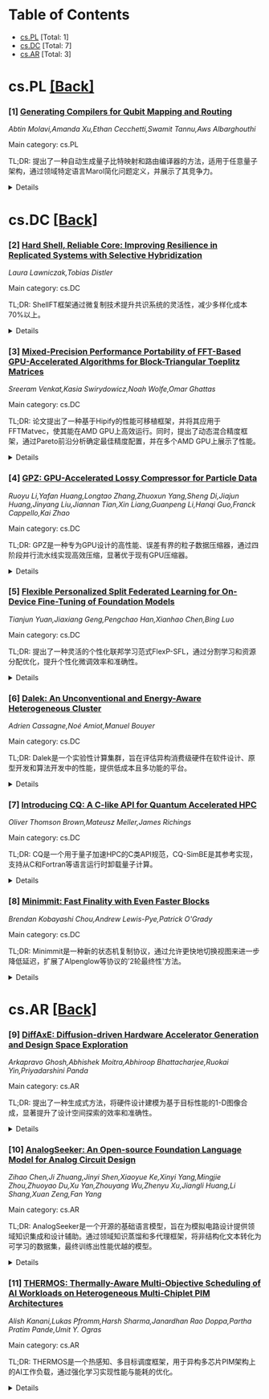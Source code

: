 <div id=toc></div>

# Table of Contents

- [cs.PL](#cs.PL) [Total: 1]
- [cs.DC](#cs.DC) [Total: 7]
- [cs.AR](#cs.AR) [Total: 3]


<div id='cs.PL'></div>

# cs.PL [[Back]](#toc)

### [1] [Generating Compilers for Qubit Mapping and Routing](https://arxiv.org/abs/2508.10781)
*Abtin Molavi,Amanda Xu,Ethan Cecchetti,Swamit Tannu,Aws Albarghouthi*

Main category: cs.PL

TL;DR: 提出了一种自动生成量子比特映射和路由编译器的方法，适用于任意量子架构，通过领域特定语言Marol简化问题定义，并展示了其竞争力。


<details>
  <summary>Details</summary>
Motivation: 量子计算机的架构多样且快速演进，需要一种通用方法解决量子比特映射和路由问题，以简化编译器开发。

Method: 使用设备状态机作为核心结构，提出抽象问题定义，并开发领域特定语言Marol，结合参数化求解器解决问题。

Result: 生成的编译器在运行时间和解决方案质量上与手工编写的专用编译器相当，适用于多种量子架构。

Conclusion: 该方法为未来量子编译器的开发提供了简化途径，适应不断涌现的新量子架构。

Abstract: Quantum computers promise to solve important problems faster than classical
computers, potentially unlocking breakthroughs in materials science, chemistry,
and beyond. Optimizing compilers are key to realizing this potential, as they
minimize expensive resource usage and limit error rates. A critical compilation
step is qubit mapping and routing (QMR), which finds mappings from circuit
qubits to qubits on a target device and plans instruction execution while
satisfying the device's connectivity constraints. The challenge is that the
landscape of quantum architectures is incredibly diverse and fast-evolving.
Given this diversity, hundreds of papers have addressed the QMR problem for
different qubit hardware, connectivity constraints, and quantum error
correction schemes.
  We present an approach for automatically generating qubit mapping and routing
compilers for arbitrary quantum architectures. Though each QMR problem is
different, we identify a common core structure-device state machine-that we use
to formulate an abstract QMR problem. Our formulation naturally leads to a
domain-specific language, Marol, for specifying QMR problems-for example, the
well-studied NISQ mapping and routing problem requires only 12 lines of Marol.
We demonstrate that QMR problems, defined in Marol, can be solved with a
powerful parametric solver that can be instantiated for any Marol program. We
evaluate our approach through case studies of important QMR problems from prior
and recent work, covering noisy and fault-tolerant quantum architectures on all
major hardware platforms. Our thorough evaluation shows that generated
compilers are competitive with handwritten, specialized compilers in terms of
runtime and solution quality. We envision that our approach will simplify
development of future quantum compilers as new quantum architectures continue
to emerge.

</details>


<div id='cs.DC'></div>

# cs.DC [[Back]](#toc)

### [2] [Hard Shell, Reliable Core: Improving Resilience in Replicated Systems with Selective Hybridization](https://arxiv.org/abs/2508.10141)
*Laura Lawniczak,Tobias Distler*

Main category: cs.DC

TL;DR: ShellFT框架通过微复制技术提升共识系统的灵活性，减少多样化成本70%以上。


<details>
  <summary>Details</summary>
Motivation: 现有混合容错模型在灵活性和多样化成本上存在不足。

Method: 提出ShellFT框架，支持选择性混合容错设计。

Result: 实现三种定制协议，多样化成本降低70%。

Conclusion: ShellFT为特定用例提供高效灵活的混合容错解决方案。

Abstract: Hybrid fault models are known to be an effective means for enhancing the
robustness of consensus-based replicated systems. However, existing
hybridization approaches suffer from limited flexibility with regard to the
composition of crash-tolerant and Byzantine fault-tolerant system parts and/or
are associated with a significant diversification overhead. In this paper we
address these issues with ShellFT, a framework that leverages the concept of
micro replication to allow system designers to freely choose the parts of the
replication logic that need to be resilient against Byzantine faults. As a key
benefit, such a selective hybridization makes it possible to develop hybrid
solutions that are tailored to the specific characteristics and requirements of
individual use cases. To illustrate this flexibility, we present three custom
ShellFT protocols and analyze the complexity of their implementations. Our
evaluation shows that compared with traditional hybridization approaches,
ShellFT is able to decrease diversification costs by more than 70%.

</details>


### [3] [Mixed-Precision Performance Portability of FFT-Based GPU-Accelerated Algorithms for Block-Triangular Toeplitz Matrices](https://arxiv.org/abs/2508.10202)
*Sreeram Venkat,Kasia Swirydowicz,Noah Wolfe,Omar Ghattas*

Main category: cs.DC

TL;DR: 论文提出了一种基于Hipify的性能可移植框架，并将其应用于FFTMatvec，使其能在AMD GPU上高效运行。同时，提出了动态混合精度框架，通过Pareto前沿分析确定最佳精度配置，并在多个AMD GPU上展示了性能。


<details>
  <summary>Details</summary>
Motivation: 领导级计算设施的硬件多样性及GPU在低精度计算中的性能提升，促使科学HPC工作流采用混合精度算法和性能可移植模型。

Method: 使用Hipify框架实现性能可移植性，并开发动态混合精度框架，通过Pareto前沿分析优化精度配置。

Result: FFTMatvec在AMD GPU上表现优异，性能优化直接集成到rocBLAS库中，并在OLCF Frontier超级计算机上扩展到2,048个GPU。

Conclusion: 该框架成功实现了性能可移植性和混合精度优化，为HPC应用提供了高效解决方案。

Abstract: The hardware diversity displayed in leadership-class computing facilities,
alongside the immense performance boosts exhibited by today's GPUs when
computing in lower precision, provide a strong incentive for scientific HPC
workflows to adopt mixed-precision algorithms and performance portability
models. We present an on-the-fly framework using Hipify for performance
portability and apply it to FFTMatvec-an HPC application that computes
matrix-vector products with block-triangular Toeplitz matrices. Our approach
enables FFTMatvec, initially a CUDA-only application, to run seamlessly on AMD
GPUs with excellent observed performance. Performance optimizations for AMD
GPUs are integrated directly into the open-source rocBLAS library, keeping the
application code unchanged. We then present a dynamic mixed-precision framework
for FFTMatvec; a Pareto front analysis determines the optimal mixed-precision
configuration for a desired error tolerance. Results are shown for AMD Instinct
MI250X, MI300X, and the newly launched MI355X GPUs. The performance-portable,
mixed-precision FFTMatvec is scaled to 2,048 GPUs on the OLCF Frontier
supercomputer.

</details>


### [4] [GPZ: GPU-Accelerated Lossy Compressor for Particle Data](https://arxiv.org/abs/2508.10305)
*Ruoyu Li,Yafan Huang,Longtao Zhang,Zhuoxun Yang,Sheng Di,Jiajun Huang,Jinyang Liu,Jiannan Tian,Xin Liang,Guanpeng Li,Hanqi Guo,Franck Cappello,Kai Zhao*

Main category: cs.DC

TL;DR: GPZ是一种专为GPU设计的高性能、误差有界的粒子数据压缩器，通过四阶段并行流水线实现高效压缩，显著优于现有GPU压缩器。


<details>
  <summary>Details</summary>
Motivation: 粒子模拟和点云应用生成的大规模不规则数据集对存储、I/O和实时分析提出了挑战，传统压缩技术难以满足需求。

Method: GPZ采用四阶段并行流水线，结合计算、内存访问和GPU占用优化，实现高效压缩。

Result: 在三种GPU架构和六个真实数据集上，GPZ比五种先进GPU压缩器吞吐量高8倍，压缩比和数据质量更优。

Conclusion: GPZ为大规模粒子数据提供了一种高效、高性能的压缩解决方案。

Abstract: Particle-based simulations and point-cloud applications generate massive,
irregular datasets that challenge storage, I/O, and real-time analytics.
Traditional compression techniques struggle with irregular particle
distributions and GPU architectural constraints, often resulting in limited
throughput and suboptimal compression ratios. In this paper, we present GPZ, a
high-performance, error-bounded lossy compressor designed specifically for
large-scale particle data on modern GPUs. GPZ employs a novel four-stage
parallel pipeline that synergistically balances high compression efficiency
with the architectural demands of massively parallel hardware. We introduce a
suite of targeted optimizations for computation, memory access, and GPU
occupancy that enables GPZ to achieve near-hardware-limit throughput. We
conduct an extensive evaluation on three distinct GPU architectures
(workstation, data center, and edge) using six large-scale, real-world
scientific datasets from five distinct domains. The results demonstrate that
GPZ consistently and significantly outperforms five state-of-the-art GPU
compressors, delivering up to 8x higher end-to-end throughput while
simultaneously achieving superior compression ratios and data quality.

</details>


### [5] [Flexible Personalized Split Federated Learning for On-Device Fine-Tuning of Foundation Models](https://arxiv.org/abs/2508.10349)
*Tianjun Yuan,Jiaxiang Geng,Pengchao Han,Xianhao Chen,Bing Luo*

Main category: cs.DC

TL;DR: 提出了一种灵活的个性化联邦学习范式FlexP-SFL，通过分割学习和资源分配优化，提升个性化微调效率和准确性。


<details>
  <summary>Details</summary>
Motivation: 解决客户端数据有限和分布异构性对协作学习的挑战。

Method: FlexP-SFL结合分割学习，客户端根据资源约束本地训练部分模型，其余部分卸载到服务器，并提出对齐策略优化全局数据性能。

Result: 实验表明FlexP-SFL在个性化微调效率和最终准确性上优于基线模型。

Conclusion: FlexP-SFL为资源受限的个性化联邦学习提供了有效解决方案。

Abstract: Fine-tuning foundation models is critical for superior performance on
personalized downstream tasks, compared to using pre-trained models.
Collaborative learning can leverage local clients' datasets for fine-tuning,
but limited client data and heterogeneous data distributions hinder effective
collaboration. To address the challenge, we propose a flexible personalized
federated learning paradigm that enables clients to engage in collaborative
learning while maintaining personalized objectives. Given the limited and
heterogeneous computational resources available on clients, we introduce
\textbf{flexible personalized split federated learning (FlexP-SFL)}. Based on
split learning, FlexP-SFL allows each client to train a portion of the model
locally while offloading the rest to a server, according to resource
constraints. Additionally, we propose an alignment strategy to improve
personalized model performance on global data. Experimental results show that
FlexP-SFL outperforms baseline models in personalized fine-tuning efficiency
and final accuracy.

</details>


### [6] [Dalek: An Unconventional and Energy-Aware Heterogeneous Cluster](https://arxiv.org/abs/2508.10481)
*Adrien Cassagne,Noé Amiot,Manuel Bouyer*

Main category: cs.DC

TL;DR: Dalek是一个实验性计算集群，旨在评估异构消费级硬件在软件设计、原型开发和算法开发中的性能，提供低成本且多功能的平台。


<details>
  <summary>Details</summary>
Motivation: 传统计算中心依赖昂贵的服务器级组件，Dalek通过整合消费级硬件（如迷你PC、笔记本电脑和游戏台式机中的CPU和GPU），提供更具成本效益和灵活性的解决方案。

Method: 详细描述了集群的架构和软件堆栈，并通过合成基准测试展示性能。此外，还开发了一个高精度的能源监控平台，支持毫瓦级分辨率的实时监测。

Result: Dalek展示了消费级硬件的潜力，同时高精度能源监控平台为能源感知研究提供了强大工具。

Conclusion: Dalek为计算机科学应用中的能源感知研究提供了一个经济高效且功能丰富的实验平台。

Abstract: Dalek is an experimental compute cluster designed to evaluate the performance
of heterogeneous, consumer-grade hardware for software design, prototyping, and
algorithm development. In contrast to traditional computing centers that rely
on costly, server-class components, Dalek integrates CPUs and GPUs typically
found in mini-PCs, laptops, and gaming desktops, providing a cost-effective yet
versatile platform. This document details the cluster's architecture and
software stack, and presents results from synthetic benchmarks. Furthermore, it
introduces a custom energy monitoring platform capable of delivering 1000
averaged samples per second with milliwatt-level resolution. This
high-precision monitoring capability enables a wide range of energy-aware
research experiments in applied Computer Science.

</details>


### [7] [Introducing CQ: A C-like API for Quantum Accelerated HPC](https://arxiv.org/abs/2508.10854)
*Oliver Thomson Brown,Mateusz Meller,James Richings*

Main category: cs.DC

TL;DR: CQ是一个用于量子加速HPC的C类API规范，CQ-SimBE是其参考实现，支持从C和Fortran等语言运行时卸载量子计算。


<details>
  <summary>Details</summary>
Motivation: 为逐步将量子计算集成到经典HPC代码中提供支持，兼容强类型编译语言，并允许程序员精细控制数据移动。

Method: 提出CQ规范和基于QuEST的CQ-SimBE实现，支持运行时卸载和实验新功能。

Result: CQ和CQ-SimBE开源，可用于演示和实验量子计算功能。

Conclusion: CQ为量子计算与经典HPC的集成提供了实用工具和实验平台。

Abstract: In this paper we present CQ, a specification for a C-like API for quantum
accelerated HPC, as well as CQ-SimBE, a reference implementation of CQ written
in C99, and built on top of the statevector simulator QuEST. CQ focuses on
enabling the incremental integration of quantum computing into classical HPC
codes by supporting runtime offloading from languages such as C and Fortran. It
provides a way of describing and offloading quantum computations which is
compatible with strictly and strongly typed compiled languages, and gives the
programmer fine-grained control over classical data movement. The CQ Simulated
Backend (CQ-SimBE) provides both a way to demonstrate the usage and utility of
CQ, and a space to experiment with new features such as support for analogue
quantum computing. Both the CQ specification and CQ-SimBE are open-source, and
available in public repositories.

</details>


### [8] [Minimmit: Fast Finality with Even Faster Blocks](https://arxiv.org/abs/2508.10862)
*Brendan Kobayashi Chou,Andrew Lewis-Pye,Patrick O'Grady*

Main category: cs.DC

TL;DR: Minimmit是一种新的状态机复制协议，通过允许更快地切换视图来进一步降低延迟，扩展了Alpenglow等协议的'2轮最终性'方法。


<details>
  <summary>Details</summary>
Motivation: 旨在通过优化视图切换机制，进一步减少状态机复制的延迟。

Method: 扩展了'2轮最终性'方法，允许更快地切换视图，提供了伪代码和一致性、活跃性证明。

Result: 初步草案展示了协议的一致性和活跃性，后续将补充乐观响应性证明、优化建议和实验。

Conclusion: Minimmit协议通过优化视图切换降低了延迟，未来工作将进一步完善其性能和实验验证。

Abstract: Minimmit is a new protocol for State-Machine-Replication (SMR) that extends
the '2-round finality' approach of protocols such as Alpenglow to further
reduce latency, by allowing for faster progression through 'views'. This
preliminary draft provides motivation and pseudocode, together with proofs of
consistency and liveness. An updated draft with a proof of optimistic
responsiveness, suggested optimizations, and experiments, is to follow.

</details>


<div id='cs.AR'></div>

# cs.AR [[Back]](#toc)

### [9] [DiffAxE: Diffusion-driven Hardware Accelerator Generation and Design Space Exploration](https://arxiv.org/abs/2508.10303)
*Arkapravo Ghosh,Abhishek Moitra,Abhiroop Bhattacharjee,Ruokai Yin,Priyadarshini Panda*

Main category: cs.AR

TL;DR: 提出了一种生成式方法，将硬件设计建模为基于目标性能的1-D图像合成，显著提升了设计空间探索的效率和准确性。


<details>
  <summary>Details</summary>
Motivation: 随着AI工作负载（如DNN和LLM）的复杂性增加，设计空间变得庞大且不规则，传统优化方法效率低下且难以应对。

Method: 采用生成式方法，将硬件设计建模为1-D图像合成，学习硬件与性能之间的非可微、非双射映射。

Result: 在O(10^17)设计空间中，生成误差比贝叶斯优化低0.86%，速度提升17000倍；在LLM推理中，EDP显著降低。

Conclusion: 该方法在高效性和准确性上优于现有技术，适用于大规模复杂设计空间的优化。

Abstract: Design space exploration (DSE) is critical for developing optimized hardware
architectures, especially for AI workloads such as deep neural networks (DNNs)
and large language models (LLMs), which require specialized acceleration. As
model complexity grows, accelerator design spaces have expanded to O(10^17),
becoming highly irregular, non-convex, and exhibiting many-to-one mappings from
design configurations to performance metrics. This complexity renders direct
inverse derivation infeasible and necessitates heuristic or sampling-based
optimization. Conventional methods - including Bayesian optimization, gradient
descent, reinforcement learning, and genetic algorithms - depend on iterative
sampling, resulting in long runtimes and sensitivity to initialization. Deep
learning-based approaches have reframed DSE as classification using
recommendation models, but remain limited to small-scale (O(10^3)), less
complex design spaces. To overcome these constraints, we propose a generative
approach that models hardware design as 1-D image synthesis conditioned on
target performance, enabling efficient learning of non-differentiable,
non-bijective hardware-performance mappings. Our framework achieves 0.86% lower
generation error than Bayesian optimization with a 17000x speedup, and
outperforms GANDSE with 30% lower error at only 1.83x slower search. We further
extend the method to a structured DSE setting, attaining 9.8% lower
energy-delay product (EDP) and 6% higher performance, with up to 145.6x and
1312x faster search compared to existing optimization methods on O(10^17)
design spaces. For LLM inference, our method achieves 3.37x and 7.75x lower EDP
on a 32nm ASIC and Xilinx Ultrascale+ VPU13 FPGA, respectively, compared to the
state-of-the-art DOSA framework.

</details>


### [10] [AnalogSeeker: An Open-source Foundation Language Model for Analog Circuit Design](https://arxiv.org/abs/2508.10409)
*Zihao Chen,Ji Zhuang,Jinyi Shen,Xiaoyue Ke,Xinyi Yang,Mingjie Zhou,Zhuoyao Du,Xu Yan,Zhouyang Wu,Zhenyu Xu,Jiangli Huang,Li Shang,Xuan Zeng,Fan Yang*

Main category: cs.AR

TL;DR: AnalogSeeker是一个开源的基础语言模型，旨在为模拟电路设计提供领域知识集成和设计辅助。通过领域知识蒸馏和多代理框架，将非结构化文本转化为可学习的数据集，最终训练出性能优越的模型。


<details>
  <summary>Details</summary>
Motivation: 模拟电路设计领域数据稀缺且知识复杂，需要一种能够整合领域知识并提供设计辅助的模型。

Method: 采用领域知识蒸馏方法，将非结构化文本分解为细粒度学习节点，并通过多代理框架生成问答对。使用定制的邻域自约束监督微调算法进行模型训练。

Result: AnalogSeeker在AMSBench-TQA基准测试中达到85.04%准确率，比原始模型提升15.67%，并在下游任务中表现优异。

Conclusion: AnalogSeeker为模拟电路设计提供了有效的开源解决方案，性能优于原始模型且与主流商业模型竞争。

Abstract: In this paper, we propose AnalogSeeker, an effort toward an open-source
foundation language model for analog circuit design, with the aim of
integrating domain knowledge and giving design assistance. To overcome the
scarcity of data in this field, we employ a corpus collection strategy based on
the domain knowledge framework of analog circuits. High-quality, accessible
textbooks across relevant subfields are systematically curated and cleaned into
a textual domain corpus. To address the complexity of knowledge of analog
circuits, we introduce a granular domain knowledge distillation method. Raw,
unlabeled domain corpus is decomposed into typical, granular learning nodes,
where a multi-agent framework distills implicit knowledge embedded in
unstructured text into question-answer data pairs with detailed reasoning
processes, yielding a fine-grained, learnable dataset for fine-tuning. To
address the unexplored challenges in training analog circuit foundation models,
we explore and share our training methods through both theoretical analysis and
experimental validation. We finally establish a fine-tuning-centric training
paradigm, customizing and implementing a neighborhood self-constrained
supervised fine-tuning algorithm. This approach enhances training outcomes by
constraining the perturbation magnitude between the model's output
distributions before and after training. In practice, we train the
Qwen2.5-32B-Instruct model to obtain AnalogSeeker, which achieves 85.04%
accuracy on AMSBench-TQA, the analog circuit knowledge evaluation benchmark,
with a 15.67% point improvement over the original model and is competitive with
mainstream commercial models. Furthermore, AnalogSeeker also shows
effectiveness in the downstream operational amplifier design task. AnalogSeeker
is open-sourced at https://huggingface.co/analogllm/analogseeker for research
use.

</details>


### [11] [THERMOS: Thermally-Aware Multi-Objective Scheduling of AI Workloads on Heterogeneous Multi-Chiplet PIM Architectures](https://arxiv.org/abs/2508.10691)
*Alish Kanani,Lukas Pfromm,Harsh Sharma,Janardhan Rao Doppa,Partha Pratim Pande,Umit Y. Ogras*

Main category: cs.AR

TL;DR: THERMOS是一个热感知、多目标调度框架，用于异构多芯片PIM架构上的AI工作负载，通过强化学习实现性能与能耗的优化。


<details>
  <summary>Details</summary>
Motivation: 异构芯片PIM架构结合多种技术优势，但调度AI工作负载面临性能、能耗和热约束的挑战。

Method: 提出THERMOS框架，利用多目标强化学习策略，动态优化执行时间、能耗或平衡目标。

Result: THERMOS比基线算法平均执行时间快89%，能耗降低57%，且运行时和能耗开销极低。

Conclusion: THERMOS有效解决了异构PIM架构的调度问题，显著提升了性能和能效。

Abstract: Chiplet-based integration enables large-scale systems that combine diverse
technologies, enabling higher yield, lower costs, and scalability, making them
well-suited to AI workloads. Processing-in-Memory (PIM) has emerged as a
promising solution for AI inference, leveraging technologies such as ReRAM,
SRAM, and FeFET, each offering unique advantages and trade-offs. A
heterogeneous chiplet-based PIM architecture can harness the complementary
strengths of these technologies to enable higher performance and energy
efficiency. However, scheduling AI workloads across such a heterogeneous system
is challenging due to competing performance objectives, dynamic workload
characteristics, and power and thermal constraints. To address this need, we
propose THERMOS, a thermally-aware, multi-objective scheduling framework for AI
workloads on heterogeneous multi-chiplet PIM architectures. THERMOS trains a
single multi-objective reinforcement learning (MORL) policy that is capable of
achieving Pareto-optimal execution time, energy, or a balanced objective at
runtime, depending on the target preferences. Comprehensive evaluations show
that THERMOS achieves up to 89% faster average execution time and 57% lower
average energy consumption than baseline AI workload scheduling algorithms with
only 0.14% runtime and 0.022% energy overhead.

</details>
